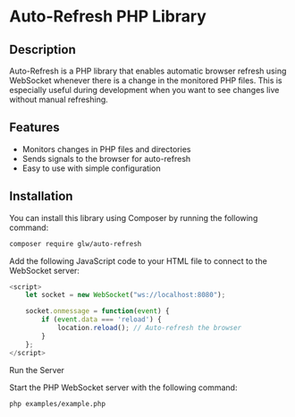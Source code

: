 # Auto-Refresh PHP Library

## Description

Auto-Refresh is a PHP library that enables automatic browser refresh using WebSocket whenever there is a change in the monitored PHP files. This is especially useful during development when you want to see changes live without manual refreshing.

## Features

- Monitors changes in PHP files and directories
- Sends signals to the browser for auto-refresh
- Easy to use with simple configuration

## Installation

You can install this library using Composer by running the following command:

```bash
composer require glw/auto-refresh
```
Add the following JavaScript code to your HTML file to connect to the WebSocket server:
```js
<script>
    let socket = new WebSocket("ws://localhost:8080");

    socket.onmessage = function(event) {
        if (event.data === 'reload') {
            location.reload(); // Auto-refresh the browser
        }
    };
</script>
```
Run the Server

Start the PHP WebSocket server with the following command:

```bash
php examples/example.php
```
